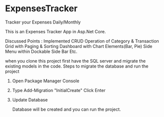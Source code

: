 # ExpensesTracker
Tracker your Expenses Daily/Monthly

This is an Expenses Tracker App in Asp.Net Core.


Discussed Points : Implemented CRUD Operation of Category & Transaction Grid with Paging & Sorting Dashboard with Chart Elements(Bar, Pie) Side Menu within Dockable Side Bar Etc.

when you clone this project first have the SQL server and migrate the existing models in the code.
Steps to migrate the database and run the project
1. Open Package Manager Console
2. Type Add-Migration "InitialCreate" Click Enter
3. Update Database

   Database will be created and you can run the project.

